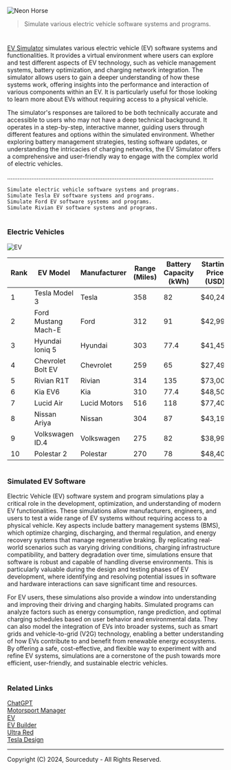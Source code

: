 ![Neon Horse](https://github.com/user-attachments/assets/2551fe16-96e4-4cda-ad03-7f18a97b0d61)

> Simulate various electric vehicle software systems and programs. 

#

[EV Simulator](https://chatgpt.com/g/g-zmCnbzCKx-ev-simulator) simulates various electric vehicle (EV) software systems and functionalities. It provides a virtual environment where users can explore and test different aspects of EV technology, such as vehicle management systems, battery optimization, and charging network integration. The simulator allows users to gain a deeper understanding of how these systems work, offering insights into the performance and interaction of various components within an EV. It is particularly useful for those looking to learn more about EVs without requiring access to a physical vehicle.

The simulator's responses are tailored to be both technically accurate and accessible to users who may not have a deep technical background. It operates in a step-by-step, interactive manner, guiding users through different features and options within the simulated environment. Whether exploring battery management strategies, testing software updates, or understanding the intricacies of charging networks, the EV Simulator offers a comprehensive and user-friendly way to engage with the complex world of electric vehicles.

.......................................................................................................................

```
Simulate electric vehicle software systems and programs.
Simulate Tesla EV software systems and programs.
Simulate Ford EV software systems and programs.
Simulate Rivian EV software systems and programs.
```

#
### Electric Vehicles

![EV](https://github.com/user-attachments/assets/fcca961f-b1c9-4c44-9432-1ace6fc92d65)

| Rank | EV Model                 | Manufacturer         | Range (Miles) | Battery Capacity (kWh) | Starting Price (USD) |
|------|--------------------------|----------------------|---------------|-------------------------|-----------------------|
| 1    | Tesla Model 3            | Tesla               | 358           | 82                      | $40,240              |
| 2    | Ford Mustang Mach-E      | Ford                | 312           | 91                      | $42,995              |
| 3    | Hyundai Ioniq 5          | Hyundai             | 303           | 77.4                    | $41,450              |
| 4    | Chevrolet Bolt EV        | Chevrolet           | 259           | 65                      | $27,495              |
| 5    | Rivian R1T               | Rivian              | 314           | 135                     | $73,000              |
| 6    | Kia EV6                  | Kia                 | 310           | 77.4                    | $48,500              |
| 7    | Lucid Air                | Lucid Motors        | 516           | 118                     | $77,400              |
| 8    | Nissan Ariya             | Nissan              | 304           | 87                      | $43,190              |
| 9    | Volkswagen ID.4          | Volkswagen          | 275           | 82                      | $38,995              |
| 10   | Polestar 2               | Polestar            | 270           | 78                      | $48,400              |

#
### Simulated EV Software

Electric Vehicle (EV) software system and program simulations play a critical role in the development, optimization, and understanding of modern EV functionalities. These simulations allow manufacturers, engineers, and users to test a wide range of EV systems without requiring access to a physical vehicle. Key aspects include battery management systems (BMS), which optimize charging, discharging, and thermal regulation, and energy recovery systems that manage regenerative braking. By replicating real-world scenarios such as varying driving conditions, charging infrastructure compatibility, and battery degradation over time, simulations ensure that software is robust and capable of handling diverse environments. This is particularly valuable during the design and testing phases of EV development, where identifying and resolving potential issues in software and hardware interactions can save significant time and resources.

For EV users, these simulations also provide a window into understanding and improving their driving and charging habits. Simulated programs can analyze factors such as energy consumption, range prediction, and optimal charging schedules based on user behavior and environmental data. They can also model the integration of EVs into broader systems, such as smart grids and vehicle-to-grid (V2G) technology, enabling a better understanding of how EVs contribute to and benefit from renewable energy ecosystems. By offering a safe, cost-effective, and flexible way to experiment with and refine EV systems, simulations are a cornerstone of the push towards more efficient, user-friendly, and sustainable electric vehicles.

#
### Related Links

[ChatGPT](https://github.com/sourceduty/ChatGPT)
<br>
[Motorsport Manager](https://github.com/sourceduty/Motorsport_Manager)
<br>
[EV](https://github.com/sourceduty/EV)
<br>
[EV Builder](https://github.com/sourceduty/EV_Builder)
<br>
[Ultra Red](https://github.com/sourceduty/Ultra_Red)
<br>
[Tesla Design](https://github.com/sourceduty/Tesla_Design)

***
Copyright (C) 2024, Sourceduty - All Rights Reserved.
